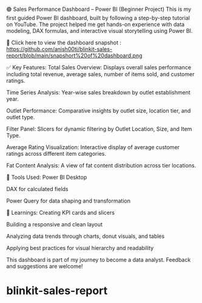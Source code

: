 
🟢 Sales Performance Dashboard – Power BI (Beginner Project)
This is my first guided Power BI dashboard, built by following a step-by-step tutorial on YouTube. The project helped me get hands-on experience with data modeling, DAX formulas, and interactive visual storytelling using Power BI.

🔗 Click here to view the dashboard snapshot : https://github.com/anish00ti/blinkit-sales-report/blob/main/snapshort%20of%20dashboard.png

✅ Key Features:
Total Sales Overview: Displays overall sales performance including total revenue, average sales, number of items sold, and customer ratings.

Time Series Analysis: Year-wise sales breakdown by outlet establishment year.

Outlet Performance: Comparative insights by outlet size, location tier, and outlet type.

Filter Panel: Slicers for dynamic filtering by Outlet Location, Size, and Item Type.

Average Rating Visualization: Interactive display of average customer ratings across different item categories.

Fat Content Analysis: A view of fat content distribution across tier locations.

📌 Tools Used:
  Power BI Desktop

  DAX for calculated fields

  Power Query for data shaping and transformation

🎯 Learnings:
Creating KPI cards and slicers

Building a responsive and clean layout

Analyzing data trends through charts, donut visuals, and tables

Applying best practices for visual hierarchy and readability

This dashboard is part of my journey to become a data analyst. Feedback and suggestions are welcome!
# blinkit-sales-report
